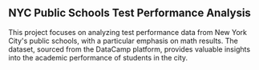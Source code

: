 ## NYC Public Schools Test Performance Analysis

This project focuses on analyzing test performance data from New York City's public schools, with a particular emphasis on math results.
The dataset, sourced from the DataCamp platform, provides valuable insights into the academic performance of students in the city.
